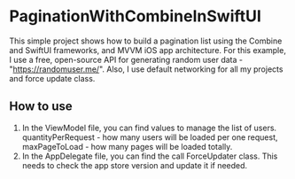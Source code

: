 # PaginationWithCombineInSwiftUI

This simple project shows how to build a pagination list using the Combine and SwiftUI frameworks, and MVVM iOS app architecture.
For this example, I use a free, open-source API for generating random user data - "https://randomuser.me/".
Also, I use default networking for all my projects and force update class.

## How to use

1. In the ViewModel file, you can find values to manage the list of users. quantityPerRequest - how many users will be loaded per one request, maxPageToLoad - how many pages will be loaded totally.
2. In the AppDelegate file, you can find the call ForceUpdater class. This needs to check the app store version and update it if needed.
